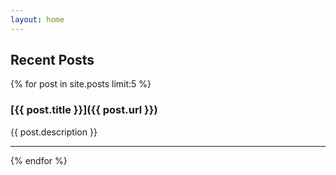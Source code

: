 ```yaml
---
layout: home
---
```


## Recent Posts
{% for post in site.posts limit:5 %}
### [{{ post.title }}]({{ post.url }})
{{ post.description }}

---
{% endfor %}
